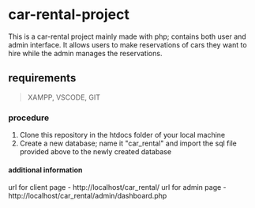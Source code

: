 # car-rental-project
This is a car-rental project mainly made with php; contains both user and admin interface. It allows users to make reservations of cars they want to hire while the admin manages the reservations.

## requirements
> XAMPP,
> VSCODE,
> GIT

### procedure
1. Clone this repository in the htdocs folder of your local machine
2. Create a new database; name it "car_rental" and import the sql file provided above to the newly created database

#### additional information
url for client page - http://localhost/car_rental/
url for admin page - http://localhost/car_rental/admin/dashboard.php
